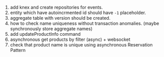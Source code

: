 1. add knex and create repositories for events.
2. entity which have autoincrmented id should have `-1` placeholder.
3. aggregate table with version should be created.
4. how to check name uniqueness without transaction anomalies. (maybe synchronously store aggregate names)
5. add updateProductInfo command
6. asynchronous get products by filter (async) + websocket
7. check that product name is unique using asynchronous Reservation Pattern
